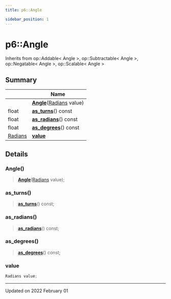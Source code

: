 ```yaml
---
title: p6::Angle

sidebar_position: 1
---
```


# p6::Angle





Inherits from op::Addable< Angle >, op::Subtractable< Angle >, op::Negatable< Angle >, op::Scalable< Angle >



## Summary

|                | Name           |
| -------------- | -------------- |
| | **[Angle](/reference/Types/angle#angle)**([Radians](/reference/Types/radians) value) |
| float | **[as_turns](/reference/Types/angle#as_turns)**() const |
| float | **[as_radians](/reference/Types/angle#as_radians)**() const |
| float | **[as_degrees](/reference/Types/angle#as_degrees)**() const |
| [Radians](/reference/Types/radians) | **[value](/reference/Types/angle#value)**  |

## Details


### Angle()

> **[Angle](/reference/Types/angle#angle)**([Radians](/reference/Types/radians) value);



### as_turns()

> **[as_turns](/reference/Types/angle#as_turns)**() const;



### as_radians()

> **[as_radians](/reference/Types/angle#as_radians)**() const;



### as_degrees()

> **[as_degrees](/reference/Types/angle#as_degrees)**() const;





### value

```cpp
Radians value;
```


-------------------------------

Updated on 2022 February 01
